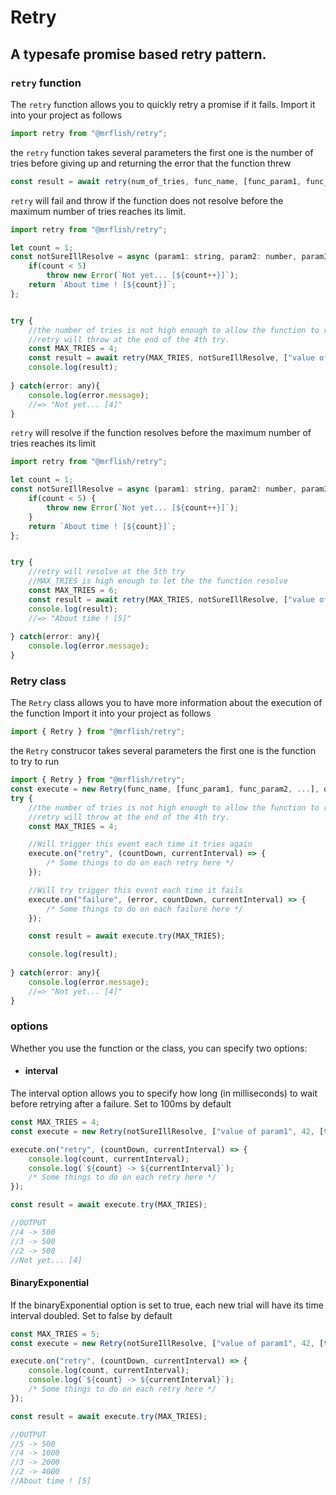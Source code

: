 # Retry

## A typesafe promise based retry pattern.


### `retry` function
The `retry` function allows you to quickly retry a promise if it fails.
Import it into your project as follows

```js
import retry from "@mrflish/retry";
```

the `retry` function takes several parameters
the first one is the number of tries before giving up and returning the error that the function threw

```js
const result = await retry(num_of_tries, func_name, [func_param1, func_param2, ...], options);
```

`retry` will fail and throw if the function does not resolve before the maximum number of tries reaches its limit.

```js
import retry from "@mrflish/retry";

let count = 1;
const notSureIllResolve = async (param1: string, param2: number, param3: boolean[]) => {
	if(count < 5) 
		throw new Error(`Not yet... [${count++}]`);
	return `About time ! [${count}]`;
};


try {
    //the number of tries is not high enough to allow the function to resolve.
    //retry will throw at the end of the 4th try.
    const MAX_TRIES = 4;
    const result = await retry(MAX_TRIES, notSureIllResolve, ["value of param1", 42, [true, false]]);
    console.log(result);
    
} catch(error: any){
    console.log(error.message);
    //=> "Not yet... [4]"
}

```

`retry` will resolve if the function resolves before the maximum number of tries reaches its limit

```js
import retry from "@mrflish/retry";

let count = 1;
const notSureIllResolve = async (param1: string, param2: number, param3: boolean[]) => {
	if(count < 5) {
		throw new Error(`Not yet... [${count++}]`);
	}
	return `About time ! [${count}]`;
};


try {
    //retry will resolve at the 5th try
    //MAX_TRIES is high enough to let the the function resolve
    const MAX_TRIES = 6;
    const result = await retry(MAX_TRIES, notSureIllResolve, ["value of param1", 42, [true, false]]);
    console.log(result);
    //=> "About time ! [5]"
    
} catch(error: any){
    console.log(error.message);
}
```

### Retry class
The `Retry` class allows you to have more information about the execution of the function
Import it into your project as follows

```js
import { Retry } from "@mrflish/retry";
```

the `Retry` construcor takes several parameters
the first one is the function to try to run

```js
import { Retry } from "@mrflish/retry";
const execute = new Retry(func_name, [func_param1, func_param2, ...], options);
try {
	//the number of tries is not high enough to allow the function to resolve.
	//retry will throw at the end of the 4th try.
	const MAX_TRIES = 4;

    //Will trigger this event each time it tries again
	execute.on("retry", (countDown, currentInterval) => {
		/* Some things to do on each retry here */
	});

    //Will try trigger this event each time it fails
    execute.on("failure", (error, countDown, currentInterval) => {
		/* Some things to do on each failure here */
	});

	const result = await execute.try(MAX_TRIES);

	console.log(result);
		
} catch(error: any){
	console.log(error.message);
	//=> "Not yet... [4]"
}
```

### options
Whether you use the function or the class, you can specify two options: 
- #### interval
The interval option allows you to specify how long (in milliseconds) to wait before retrying after a failure.
Set to 100ms by default
```js
const MAX_TRIES = 4;
const execute = new Retry(notSureIllResolve, ["value of param1", 42, [true, false]], { interval: 500 });

execute.on("retry", (countDown, currentInterval) => {
    console.log(count, currentInterval);
    console.log(`${count} -> ${currentInterval}`);
    /* Some things to do on each retry here */
});

const result = await execute.try(MAX_TRIES);

//OUTPUT
//4 -> 500
//3 -> 500
//2 -> 500
//Not yet... [4]
```

#### BinaryExponential
If the binaryExponential option is set to true, each new trial will have its time interval doubled.
Set to false by default
```js
const MAX_TRIES = 5;
const execute = new Retry(notSureIllResolve, ["value of param1", 42, [true, false]], { interval: 500, BinaryExponential: true });

execute.on("retry", (countDown, currentInterval) => {
    console.log(count, currentInterval);
    console.log(`${count} -> ${currentInterval}`);
    /* Some things to do on each retry here */
});

const result = await execute.try(MAX_TRIES);

//OUTPUT
//5 -> 500
//4 -> 1000
//3 -> 2000
//2 -> 4000
//About time ! [5]
```
